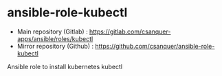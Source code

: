 ansible-role-kubectl
====================

* Main repository (Gitlab) : https://gitlab.com/csanquer-apps/ansible/roles/kubectl
* Mirror repository (Github) : https://github.com/csanquer/ansible-role-kubectl

Ansible role to install kubernetes kubectl
